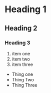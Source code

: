 # Heading 1
## Heading 2
### Heading 3

1. item one
1. item two
1. item three

- Thing one
- Thing Two
- Thing Three
